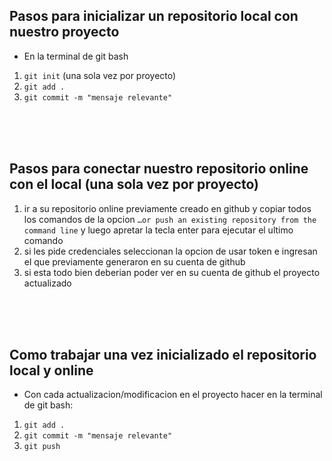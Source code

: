 ## Pasos para inicializar un repositorio local con nuestro proyecto 

- En la terminal de git bash

1. `git init` (una sola vez por proyecto)
1. `git add .`
1. `git commit -m "mensaje relevante"`

<br>
<br>
<br>


## Pasos para conectar nuestro repositorio online con el local (una sola vez por proyecto)


1. ir a su repositorio online previamente creado en github y copiar todos los comandos de la opcion `…or push an existing repository from the command line` y luego apretar la tecla enter para ejecutar el ultimo comando
1. si les pide credenciales seleccionan la opcion de usar token e ingresan el que previamente generaron en su cuenta de github
1. si esta todo bien deberian poder ver en su cuenta de github el proyecto actualizado

<br>
<br>
<br>


## Como trabajar una vez inicializado el repositorio local y online

- Con cada actualizacion/modificacion en el proyecto hacer en la terminal de git bash:

1. `git add .`
1. `git commit -m "mensaje relevante"`
1. `git push`